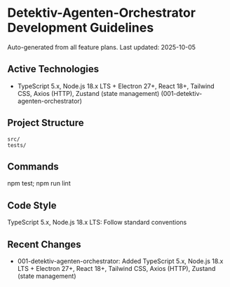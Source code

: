 ﻿# Detektiv-Agenten-Orchestrator Development Guidelines

Auto-generated from all feature plans. Last updated: 2025-10-05

## Active Technologies
- TypeScript 5.x, Node.js 18.x LTS + Electron 27+, React 18+, Tailwind CSS, Axios (HTTP), Zustand (state management) (001-detektiv-agenten-orchestrator)

## Project Structure
```
src/
tests/
```

## Commands
npm test; npm run lint

## Code Style
TypeScript 5.x, Node.js 18.x LTS: Follow standard conventions

## Recent Changes
- 001-detektiv-agenten-orchestrator: Added TypeScript 5.x, Node.js 18.x LTS + Electron 27+, React 18+, Tailwind CSS, Axios (HTTP), Zustand (state management)

<!-- MANUAL ADDITIONS START -->
<!-- MANUAL ADDITIONS END -->